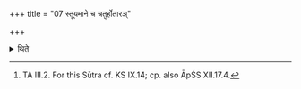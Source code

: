 +++
title = "07 स्तूयमाने च चतुर्होतारञ्"

+++

<details><summary>थिते</summary>

7. And when the singing is being done he mutters the CaturhotR̥-(formula).[^1]  

[^1]: TA III.2. For this Sūtra cf. KS IX.14; cp. also ĀpŚS XII.17.4.  
</details>
